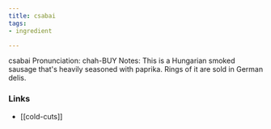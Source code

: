 ```yaml
---
title: csabai
tags:
- ingredient

---
```

csabai Pronunciation: chah-BUY Notes: This is a Hungarian smoked sausage that's heavily seasoned with paprika. Rings of it are sold in German delis.

### Links

* [[cold-cuts]]
